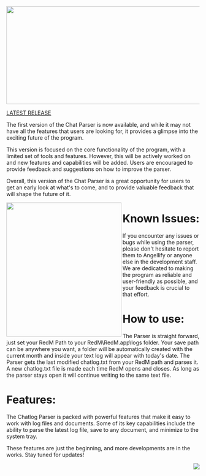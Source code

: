
<p align="center">
  <img width="512" height="256" src="https://user-images.githubusercontent.com/85620673/206922686-5d0de090-d904-4b29-a115-8790c47ff5fd.png">
</p>

[LATEST RELEASE](https://github.com/Angellify/RDRP-Parser/releases/tag/v1.0.0)

<p>
The first version of the Chat Parser is now available, and while it may not have all the features that users are looking for, it provides a glimpse into the exciting future of the program.


This version is focused on the core functionality of the program, with a limited set of tools and features. However, this will be actively worked on and new features and capabilities will be added. Users are encouraged to provide feedback and suggestions on how to improve the parser.

Overall, this version of the Chat Parser is a great opportunity for users to get an early look at what's to come, and to provide valuable feedback that will shape the future of it.

<img align="left" width="300" height ="350" src ="https://user-images.githubusercontent.com/85620673/206923231-cbac11bf-55c3-4c22-a552-c072b7190fdb.png">

<h1>Known Issues:</h1>

If you encounter any issues or bugs while using the parser, please don't hesitate to report them to Angellify or anyone else in the development staff. We are dedicated to making the program as reliable and user-friendly as possible, and your feedback is crucial to that effort.

</p>
<h1>How to use:</h1>
<p> The Parser is straight forward, just set your RedM Path to your RedM\RedM.app\logs folder. Your save path can be anywhere you want, a folder will be automatically created with the current month and inside your text log will appear with today's date. 
The Parser gets the last modified chatlog.txt from your RedM path and parses it. A new chatlog.txt file is made each time RedM opens and closes. As long as the parser stays open it will continue writing to the same text file.</p>
<h1>Features:</h1>
<p>The Chatlog Parser is packed with powerful features that make it easy to work with log files and documents. Some of its key capabilities include the ability to parse the latest log file, save to any document, and minimize to the system tray.

These features are just the beginning, and more developments are in the works. Stay tuned for updates!</p>
<img align="right" src ="https://user-images.githubusercontent.com/85620673/206924037-0d3086c8-46b1-418c-b006-b3fca73e3901.png">

